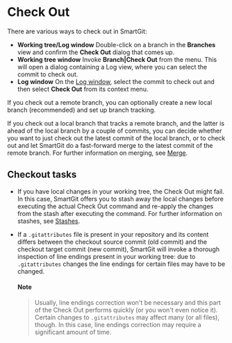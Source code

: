 # Check Out

There are various ways to check out in SmartGit:

- **Working tree/Log window** Double-click on a branch in the **Branches** view and confirm the **Check Out** dialog that comes up.
- **Working tree window** Invoke **Branch\|Check Out** from the menu. This will open a dialog containing a Log view, where you can select the commit to check out.
- **Log window** On the [Log window](Log.md), select the commit to check out and then select **Check Out** from its context menu.

If you check out a remote branch, you can optionally create a new local branch (recommended) and set up branch tracking.

If you check out a local branch that tracks a remote branch, and the latter is ahead of the local branch by a couple of commits, you can decide whether you want to just check out the latest commit of the local branch, or to check out and let SmartGit do a fast-forward merge to the latest commit of the remote branch. For further information on merging, see [Merge](Merge.md).

## Checkout tasks

- If you have local changes in your working tree, the Check Out might fail. In this case, SmartGit offers you to stash away the local changes before executing the actual Check Out command and re-apply the changes from the stash after executing the command. For further information on stashes, see
  [Stashes](Local-Operations-on-the-Working-Tree.md#stashes).

- If a `.gitattributes` file is present in your repository and its content differs between the checkout source commit (old commit) and the checkout target commit (new commit), SmartGit will invoke a thorough inspection of line endings present in your working tree:
  due to `.gitattributes` changes the line endings for certain files may have to be changed.

	#### Note
	> Usually, line endings correction won't be necessary and this part of
	> the Check Out performs quickly (or you won't even notice it).
	> Certain changes to `.gitattributes` may affect many (or all files),
	> though. In this case, line endings correction may require a
	> significant amount of time.



 

 

